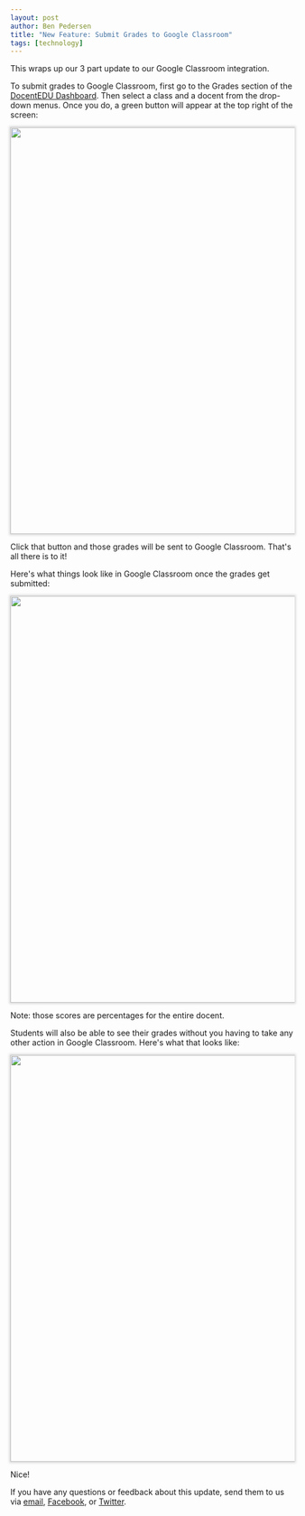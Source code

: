 ```yaml
---
layout: post
author: Ben Pedersen
title: "New Feature: Submit Grades to Google Classroom"
tags: [technology]
---
```

<style>
.screen-img {
  box-shadow: 0px 0px 4px 2px rgba(100, 100, 100, 0.247);
  max-width: 100%;
  width: 720px;
}
</style>
This wraps up our 3 part update to our Google Classroom integration.

To submit grades to Google Classroom, first go to the Grades section of the [DocentEDU Dashboard](https://docentedu.com/beta/dashboard/#/grades). Then select a class and a docent from the drop-down menus. Once you do, a green button will appear at the top right of the screen:

<img class="screen-img" src="https://docentedu.com/images/submit-grades-to-classroom-1.png" />

Click that button and those grades will be sent to Google Classroom. That's all there is to it!

Here's what things look like in Google Classroom once the grades get submitted:

<img class="screen-img" src="https://docentedu.com/images/submit-grades-to-classroom-2.png" />

Note: those scores are percentages for the entire docent.

Students will also be able to see their grades without you having to take any other action in Google Classroom. Here's what that looks like:

<img class="screen-img" src="https://docentedu.com/images/submit-grades-to-classroom-3.png" />

Nice!

If you have any questions or feedback about this update, send them to us via [email](mailto:support@docentedu.com), [Facebook](https://www.facebook.com/docentedu), or [Twitter](https://twitter.com/docentedu).
